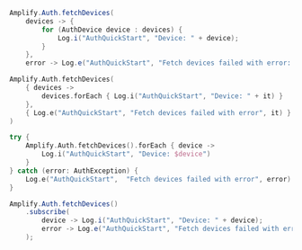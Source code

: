 <amplify-block-switcher>
<amplify-block name="Java">

```java
Amplify.Auth.fetchDevices(
    devices -> {
        for (AuthDevice device : devices) {
            Log.i("AuthQuickStart", "Device: " + device);
        }
    },
    error -> Log.e("AuthQuickStart", "Fetch devices failed with error: " + error.toString()));
```

</amplify-block>
<amplify-block name="Kotlin - Callbacks">

```kotlin
Amplify.Auth.fetchDevices(
    { devices ->
        devices.forEach { Log.i("AuthQuickStart", "Device: " + it) }
    },
    { Log.e("AuthQuickStart", "Fetch devices failed with error", it) }
)
```

</amplify-block>
<amplify-block name="Kotlin - Coroutines (Beta)">

```kotlin
try {
    Amplify.Auth.fetchDevices().forEach { device ->
        Log.i("AuthQuickStart", "Device: $device")
    }
} catch (error: AuthException) {
    Log.e("AuthQuickStart",  "Fetch devices failed with error", error)
}
```

</amplify-block>
<amplify-block name="RxJava">

```java
Amplify.Auth.fetchDevices()
    .subscribe(
        device -> Log.i("AuthQuickStart", "Device: " + device);
        error -> Log.e("AuthQuickStart", "Fetch devices failed with error: " + error.toString())
    );
```

</amplify-block>
</amplify-block-switcher>
